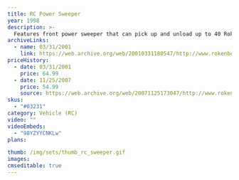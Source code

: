 ```yaml
---
title: RC Power Sweeper
year: 1998
description: >-
  Features front power sweeper that can pick up and unload up to 40 Rokenbok balls. The Sweeper tank raises and lowers, and the tailgate opens automatically. Requires Start Set and three AA batteries.
archiveLinks:
  - name: 03/31/2001
    link: https://web.archive.org/web/20010331180547/http://www.rokenbok.com/catalog/pd_rcv_sweeper.html
priceHistory:
  - date: 03/31/2001
    price: 64.99
  - date: 11/25/2007
    price: 54.99
    source: https://web.archive.org/web/20071125173047/http://www.rokenbok.com/catalog/pd_rcv_sweeper.html#
skus:
  - "#03231"
category: Vehicle (RC)
video: ""
videoEmbeds:
  - "98YZYYCNKLw"
plans:

thumb: /img/sets/thumb_rc_sweeper.gif
images:
cmseditable: true
---
```

